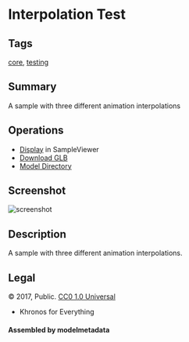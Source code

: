 # Interpolation Test

## Tags

[core](../Models-core.md), [testing](../Models-testing.md)

## Summary

A sample with three different animation interpolations

## Operations

* [Display](https://github.khronos.org/glTF-Sample-Viewer-Release/?model=https://raw.GithubUserContent.com/KhronosGroup/glTF-Sample-Assets/main/./Models/InterpolationTest/glTF-Binary/InterpolationTest.glb) in SampleViewer
* [Download GLB](https://raw.GithubUserContent.com/KhronosGroup/glTF-Sample-Assets/main/./Models/InterpolationTest/glTF-Binary/InterpolationTest.glb)
* [Model Directory](./)

## Screenshot

![screenshot](screenshot/screenshot.gif)

## Description

A sample with three different animation interpolations.

## Legal

&copy; 2017, Public. [CC0 1.0 Universal](https://creativecommons.org/publicdomain/zero/1.0/legalcode)

 - Khronos for Everything

#### Assembled by modelmetadata
